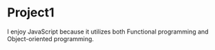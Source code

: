 # Project1

I enjoy JavaScript because it utilizes both Functional programming and Object-oriented programming.